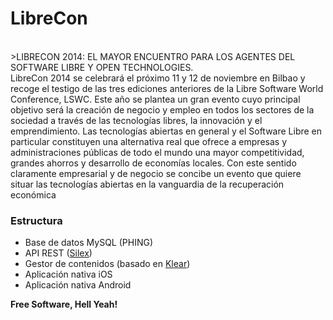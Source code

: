 # LibreCon
<br>
>LIBRECON 2014: EL MAYOR ENCUENTRO PARA LOS AGENTES DEL SOFTWARE LIBRE Y OPEN TECHNOLOGIES.<br>
LibreCon 2014 se celebrará el próximo 11 y 12 de noviembre en Bilbao y recoge el testigo de las tres ediciones anteriores de la Libre Software World Conference, LSWC. Este año se plantea un gran evento cuyo principal objetivo será la creación de negocio y empleo en todos los sectores de la sociedad a través de las tecnologías libres, la innovación y el emprendimiento.
Las tecnologías abiertas en general y el Software Libre en particular constituyen una alternativa real que ofrece a empresas y administraciones públicas de todo el mundo una mayor competitividad, grandes ahorros y desarrollo de economías locales. Con este sentido claramente empresarial y de negocio se concibe un evento que quiere situar las tecnologías abiertas en la vanguardia de la recuperación económica

### Estructura
- Base de datos MySQL (PHING)
- API REST ([Silex](http://silex.sensiolabs.org/))
- Gestor de contenidos (basado en [Klear](https://github.com/irontec/klear))
- Aplicación nativa iOS
- Aplicación nativa Android

**Free Software, Hell Yeah!**